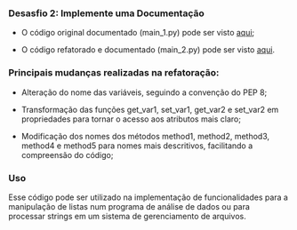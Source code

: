 ### Desasfio 2: Implemente uma Documentação

* O código original documentado (main_1.py) pode ser visto [aqui](https://github.com/JorgeSilvva/desafio-backend/blob/main/desafio-2/main_1.py);

* O código refatorado e documentado (main_2.py) pode ser visto [aqui](https://github.com/JorgeSilvva/desafio-backend/blob/main/desafio-2/main_2.py).

### Principais mudanças realizadas na refatoração:

*  Alteração do nome das variáveis, seguindo a convenção do PEP 8;

* Transformação das funções get_var1, set_var1, get_var2 e set_var2 em propriedades para tornar o acesso aos atributos
mais claro;

* Modificação dos nomes dos métodos method1, method2, method3, method4 e method5 para nomes mais descritivos, facilitando a compreensão do código;

### Uso

Esse código pode ser utilizado na implementação de funcionalidades para a manipulação de listas num programa de análise de dados ou
para processar strings em um sistema de gerenciamento de arquivos.
